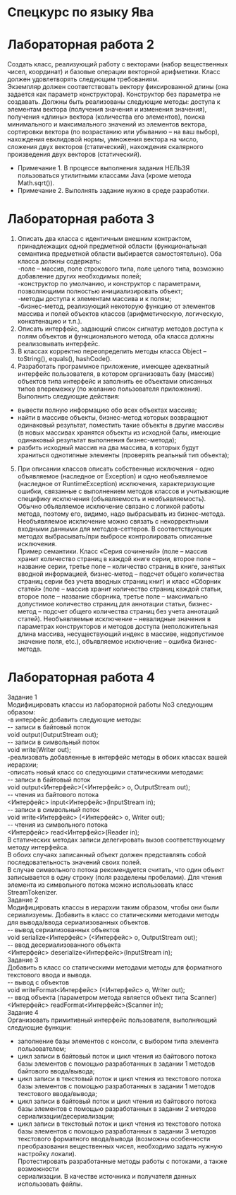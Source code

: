 # Спецкурс по языку Ява  
# Лабораторная работа 2
Создать класс, реализующий работу с векторами (набор вещественных чисел, координат)
и базовые операции векторной арифметики. Класс должен удовлетворять следующим
требованиям.  
Экземпляр должен соответствовать вектору фиксированной длины (она задается как
параметр конструктора). Конструктор без параметра не создавать.
Должны быть реализованы следующие методы:
доступа к элементам вектора (получения значения и изменения значения),
получения «длины» вектора (количества его элементов),
поиска минимального и максимального значений из элементов вектора,
сортировки вектора (по возрастанию или убыванию – на ваш выбор),
нахождения евклидовой нормы, умножения вектора на число,
сложения двух векторов (статический), нахождения скалярного произведения двух векторов (статический).  
* Примечание 1. В процессе выполнения задания НЕЛЬЗЯ пользоваться утилитными
классами Java (кроме метода Math.sqrt()).
* Примечание 2. Выполнять задание нужно в среде разработки.
# Лабораторная работа 3  
1. Описать два класса с идентичным внешним контрактом, принадлежащих одной
предметной области (функциональная семантика предметной области выбирается
самостоятельно). Оба класса должны содержать:  
-поле – массив, поле строкового типа, поле целого типа, возможно добавление других
необходимых полей;  
-конструктор по умолчанию, и конструктор с параметрами, позволяющими полностью
инициализировать объект;  
-методы доступа к элементам массива и к полям;  
-бизнес-метод, реализующий некоторую функцию от элементов массива и полей
объектов классов (арифметическую, логическую, конкатенацию и т.п.).  
2. Описать интерфейс, задающий список сигнатур методов доступа к полям объектов и
функционального метода, оба класса должны реализовывать интерфейс.  
3. В классах корректно переопределить методы класса Object – toString(), equals(),
hashCode().  
4. Разработать программное приложение, имеющее адекватный интерфейс пользователя,
в котором организовать базу (массив) объектов типа интерфейс и заполнить ее объектами
описанных типов вперемежку (по желанию пользователя приложения). Выполнить
следующие действия:  
- вывести полную информацию обо всех объектах массива;  
- найти в массиве объекты, бизнес-метод которых возвращают одинаковый результат,
поместить такие объекты в другие массивы (в новых массивах хранятся объекты из исходной
балы, имеющие одинаковый результат выполнения бизнес-метода);  
- разбить исходный массив на два массива, в которых будут храниться однотипные
элементы (проверять реальный тип объекта);  
5. При описании классов описать собственные исключения - одно объявляемое
(наследное от Exception) и одно необъявляемое (наследное от RuntimeException) исключения,
характеризующие ошибки, связанные с выполнением методов классов и учитывающие
специфику исключения (объявляемость и необъявляемость). Обычно объявляемое
исключение связано с логикой работы метода, поэтому его, видимо, надо выбрасывать из
бизнес-метода. Необъявляемое исключение можно связать с некорректными входными
данными для методов-сеттеров. В соответствующих методах выбрасывать/при выбросе
контролировать описанные исключения.  
Пример семантики. Класс «Серия сочинений» (поле – массив хранит количество страниц
в каждой книге серии, второе поле – название серии, третье поле – количество страниц в
книге, занятых вводной информацией, бизнес-метод – подсчет общего количества страниц
серии без учета вводных страниц книг) и класс «Сборник статей» (поле – массив хранит
количество страниц каждой статьи, второе поле – название сборника, третье поле –
максимально допустимое количество страниц для аннотации статьи, бизнес-метод – подсчет
общего количества страниц без учета аннотаций статей). Необъявляемые исключение –
невалидные значения в параметрах конструкторов и методов доступа (неположительная
длина массива, несуществующий индекс в массиве, недопустимое значение поля, etc.),
объявляемое исключение – ошибка бизнес-метода.
# Лабораторная работа 4  
Задание 1  
Модифицировать классы из лабораторной работы No3 следующим образом:  
-в интерфейс добавить следующие методы:  
-- записи в байтовый поток  
void output(OutputStream out);  
-- записи в символьный поток  
void write(Writer out);  
-реализовать добавленные в интерфейс методы в обоих классах вашей иерархии;  
-описать новый класс со следующими статическими методами:  
-- записи в байтовый поток  
void output<Интерфейс>(<Интерфейс> o, OutputStream out);  
-- чтения из байтового потока  
<Интерфейс> input<Интерфейс>(InputStream in);  
-- записи в символьный поток  
void write<Интерфейс> (<Интерфейс> o, Writer out);  
-- чтения из символьного потока  
<Интерфейс> read<Интерфейс>(Reader in);  
В статических методах записи делегировать вызов соответствующему методу
интерфейса.  
В обоих случаях записанный объект должен представлять собой последовательность
значений своих полей.  
В случае символьного потока рекомендуется считать, что один объект записывается в
одну строку (поля разделены пробелами). Для чтения элемента из символьного потока
можно использовать класс StreamTokenizer.  
Задание 2  
Модифицировать классы в иерархии таким образом, чтобы они были сериализуемы.
Добавить в класс со статическими методами методы для вывода/ввода сериализованных
объектов.  
-- вывод сериализованных объектов  
void serialize<Интерфейс> (<Интерфейс> o, OutputStream out);  
-- ввод десериализованного объекта  
<Интерфейс> deserialize<Интерфейс>(InputStream in);  
Задание 3  
Добавить в класс со статическими методами методы для форматного текстового ввода и
вывода.  
-- вывод с объектов  
void writeFormat<Интерфейс> (<Интерфейс> o, Writer out);  
-- ввод объекта (параметром метода является объект типа Scanner)  
<Интерфейс> readFormat<Интерфейс>(Scanner in);  
Задание 4  
Организовать примитивный интерфейс пользователя, выполняющий следующие
функции:  
- заполнение базы элементов с консоли, с выбором типа элемента пользователем;  
- цикл записи в байтовый поток и цикл чтения из байтового потока базы элементов с
помощью разработанных в задании 1 методов байтового ввода/вывода;  
- цикл записи в текстовый поток и цикл чтения из текстового потока базы элементов с
помощью разработанных в задании 1 методов текстового ввода/вывода;  
- цикл записи в байтовый поток и цикл чтения из байтового потока базы элементов с
помощью разработанных в задании 2 методов сериализации/десериализации;  
- цикл записи в текстовый поток и цикл чтения из текстового потока базы элементов с
помощью разработанных в задании 3 методов текстового форматного ввода/вывода
(возможны особенности преобразования вещественных чисел, необходимо задать нужную
настройку локали).  
Протестировать разработанные методы работы с потоками, а также возможности  
сериализации. В качестве источника и получателя данных использовать файлы.
